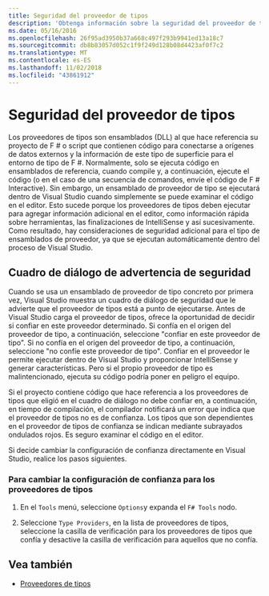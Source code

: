 ```yaml
---
title: Seguridad del proveedor de tipos
description: 'Obtenga información sobre la seguridad del proveedor de tipos en F #, incluida la forma de cambiar la configuración de confianza de un proveedor de tipos.'
ms.date: 05/16/2016
ms.openlocfilehash: 26f95ad3950b37a668c497f293b9941ed13a18c7
ms.sourcegitcommit: db8b83057d052c1f9f249d128b08d4423af0f7c2
ms.translationtype: MT
ms.contentlocale: es-ES
ms.lasthandoff: 11/02/2018
ms.locfileid: "43861912"
---
```

# <a name="type-provider-security"></a>Seguridad del proveedor de tipos

Los proveedores de tipos son ensamblados (DLL) al que hace referencia su proyecto de F # o script que contienen código para conectarse a orígenes de datos externos y la información de este tipo de superficie para el entorno de tipo de F #. Normalmente, solo se ejecuta código en ensamblados de referencia, cuando compile y, a continuación, ejecute el código (o en el caso de una secuencia de comandos, envíe el código de F # Interactive). Sin embargo, un ensamblado de proveedor de tipo se ejecutará dentro de Visual Studio cuando simplemente se puede examinar el código en el editor. Esto sucede porque los proveedores de tipos deben ejecutar para agregar información adicional en el editor, como información rápida sobre herramientas, las finalizaciones de IntelliSense y así sucesivamente. Como resultado, hay consideraciones de seguridad adicional para el tipo de ensamblados de proveedor, ya que se ejecutan automáticamente dentro del proceso de Visual Studio.

## <a name="security-warning-dialog"></a>Cuadro de diálogo de advertencia de seguridad

Cuando se usa un ensamblado de proveedor de tipo concreto por primera vez, Visual Studio muestra un cuadro de diálogo de seguridad que le advierte que el proveedor de tipos está a punto de ejecutarse. Antes de Visual Studio carga el proveedor de tipos, ofrece la oportunidad de decidir si confiar en este proveedor determinado. Si confía en el origen del proveedor de tipo, a continuación, seleccione "confiar en este proveedor de tipo". Si no confía en el origen del proveedor de tipo, a continuación, seleccione "no confíe este proveedor de tipo". Confiar en el proveedor le permite ejecutar dentro de Visual Studio y proporcionar IntelliSense y generar características. Pero si el propio proveedor de tipo es malintencionado, ejecuta su código podría poner en peligro el equipo.

Si el proyecto contiene código que hace referencia a los proveedores de tipos que eligió en el cuadro de diálogo no debe confiar en, a continuación, en tiempo de compilación, el compilador notificará un error que indica que el proveedor de tipos no es de confianza. Los tipos que son dependientes en el proveedor de tipos de confianza se indican mediante subrayados ondulados rojos. Es seguro examinar el código en el editor.

Si decide cambiar la configuración de confianza directamente en Visual Studio, realice los pasos siguientes.

### <a name="to-change-the-trust-settings-for-type-providers"></a>Para cambiar la configuración de confianza para los proveedores de tipos

1. En el `Tools` menú, seleccione `Options`y expanda el `F# Tools` nodo.

2. Seleccione `Type Providers`, en la lista de proveedores de tipos, seleccione la casilla de verificación para los proveedores de tipos que confía y desactive la casilla de verificación para aquellos que no confía.

## <a name="see-also"></a>Vea también

- [Proveedores de tipos](index.md)
